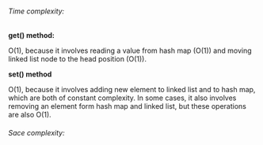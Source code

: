 ###### Time complexity:
**get() method:**

O(1), because it involves reading a value from hash map (O(1)) and
moving linked list node to the head position (O(1)).

**set() method**

O(1), because it involves adding new element to linked list and 
to hash map, which are both of constant complexity. In some cases,
it also involves removing an element form hash map and linked list,
but these operations are also O(1).

###### Sace complexity:


